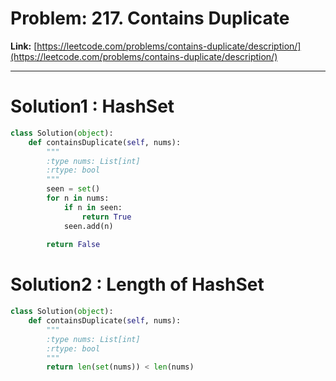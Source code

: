 # Problem: 217. Contains Duplicate
**Link:** [https://leetcode.com/problems/contains-duplicate/description/](https://leetcode.com/problems/contains-duplicate/description/)

---

# Solution1 : HashSet

```python
class Solution(object):
    def containsDuplicate(self, nums):
        """
        :type nums: List[int]
        :rtype: bool
        """
        seen = set()
        for n in nums:
            if n in seen:
                return True
            seen.add(n)
        
        return False
```

# Solution2 : Length of HashSet

```python
class Solution(object):
    def containsDuplicate(self, nums):
        """
        :type nums: List[int]
        :rtype: bool
        """
        return len(set(nums)) < len(nums)
```
